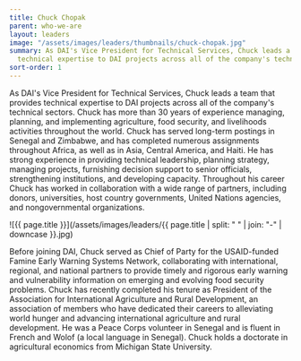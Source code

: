 ```yaml
---
title: Chuck Chopak
parent: who-we-are
layout: leaders
image: "/assets/images/leaders/thumbnails/chuck-chopak.jpg"
summary: As DAI's Vice President for Technical Services, Chuck leads a team that provides
  technical expertise to DAI projects across all of the company's technical sectors.
sort-order: 1
---
```


As DAI's Vice President for Technical Services, Chuck leads a team that provides technical expertise to DAI projects across all of the company's technical sectors. Chuck has more than 30 years of experience managing, planning, and implementing agriculture, food security, and livelihoods activities throughout the world. Chuck has served long-term postings in Senegal and Zimbabwe, and has completed numerous assignments throughout Africa, as well as in Asia, Central America, and Haiti. He has strong experience in providing technical leadership, planning strategy, managing projects, furnishing decision support to senior officials, strengthening institutions, and developing capacity. Throughout his career Chuck has worked in collaboration with a wide range of partners, including donors, universities, host country governments, United Nations agencies, and nongovernmental organizations.

![{{ page.title }}](/assets/images/leaders/{{ page.title | split: " " | join: "-" | downcase }}.jpg)

Before joining DAI, Chuck served as Chief of Party for the USAID-funded Famine Early Warning Systems Network, collaborating with international, regional, and national partners to provide timely and rigorous early warning and vulnerability information on emerging and evolving food security problems. Chuck has recently completed his tenure as President of the Association for International Agriculture and Rural Development, an association of members who have dedicated their careers to alleviating world hunger and advancing international agriculture and rural development. He was a Peace Corps volunteer in Senegal and is fluent in French and Wolof (a local language in Senegal). Chuck holds a doctorate in agricultural economics from Michigan State University.
